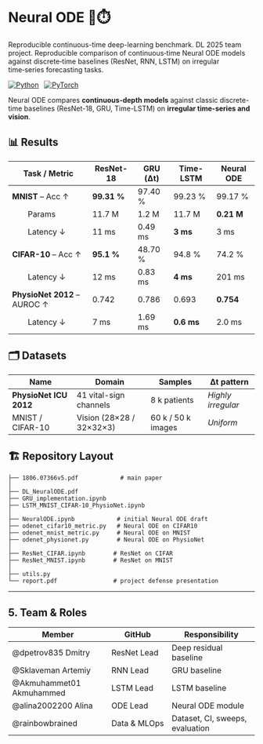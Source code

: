 # Neural ODE 🧩⏱️  
Reproducible continuous-time deep-learning benchmark. DL 2025 team project. Reproducible comparison of continuous‑time Neural ODE models against discrete‑time baselines (ResNet, RNN, LSTM) on irregular time‑series forecasting tasks.

[![Python](https://img.shields.io/badge/python-3.9%2B-blue.svg)](https://www.python.org/) 
[![PyTorch](https://img.shields.io/badge/PyTorch-2.2-red)](https://pytorch.org/) 

Neural ODE compares **continuous-depth models** against classic discrete-time baselines (ResNet-18, GRU, Time-LSTM) on **irregular time-series and vision**.  

## 📊 Results
| Task / Metric                | ResNet-18   | GRU (Δt) | Time-LSTM  | **Neural ODE** |
| ---------------------------- | ----------- | -------- | ---------- | -------------- |
| **MNIST** – Acc ↑            | **99.31 %** | 97.40 %  | 99.23 %    | 99.17 %        |
|   Params                     | 11.7 M      | 1.2 M    | 11.7 M     | **0.21 M**     |
|   Latency ↓                  | 11 ms       | 0.49 ms     | **3 ms**   | 3 ms           |
| **CIFAR-10** – Acc ↑         | **95.1 %**  | 48.70 %   | 94.8 %     | 74.2 %         |
|   Latency ↓                  | 12 ms       | 0.83 ms     | **4 ms**   | 201 ms         |
| **PhysioNet 2012** – AUROC ↑ | 0.742       | 0.786    | 0.693      | **0.754**      |
|   Latency ↓                  | 7 ms        | 1.69 ms   | **0.6 ms** | 2.0 ms         |


## 🗂️ Datasets
| Name                   | Domain                   | Samples            | Δt pattern           |
| ---------------------- | ------------------------ | ------------------ | -------------------- |
| **PhysioNet ICU 2012** | 41 vital-sign channels   | 8 k patients       | *Highly irregular*   |
| MNIST / CIFAR-10       | Vision (28×28 / 32×32×3) | 60 k / 50 k images | *Uniform*            |



##  🏗️ Repository Layout

```
├── 1806.07366v5.pdf            # main paper
│
├── DL_NeuralODE.pdf      
├── GRU_implementation.ipynb
├── LSTM_MNIST_CIFAR-10_PhysioNet.ipynb
│
├── NeuralODE.ipynb            # initial Neural ODE draft
├── odenet_cifar10_metric.py   # Neural ODE on CIFAR10
├── odenet_mnist_metric.py     # Neural ODE on MNIST
├── odenet_physionet.py        # Neural ODE on PhysioNet
│
├── ResNet_CIFAR.ipynb        # ResNet on CIFAR
├── ResNet_MNIST.ipynb        # ResNet on MNIST
│
├── utils.py          
└── report.pdf                # project defense presentation
```

---

## 5. Team & Roles

| Member       | GitHub                | Responsibility                  |
| ------------ | --------------------- | ------------------------------- |
| @dpetrov835 Dmitry | ResNet Lead           | Deep residual baseline          |
| @Sklaveman Artemiy | RNN Lead              | GRU baseline                    |
| @Akmuhammet01 Akmuhammed | LSTM Lead             | LSTM baseline                   |
| @alina2002200 Alina | ODE Lead              | Neural ODE module               |
| @rainbowbrained  | Data & MLOps  | Dataset, CI, sweeps, evaluation |
